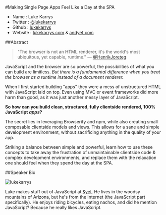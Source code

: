 #Making Single Page Apps Feel Like a Day at the SPA

* Name      : Luke Karrys
* Twitter   : [@lukekarrys][]
* Github    : [lukekarrys][]
* Website   : [lukekarrys.com][] & [andyet.com][]


##Abstract

> "The browser is not an HTML renderer, it's the world's most ubiquitous, yet capable, runtime." — [@HenrikJoreteg](https://blog.andyet.com/2014/01/17/web-has-outgrown-the-browser)

JavaScript and the browser are so powerful, the possibilities of what you can build are limitless. *But there is a fundamental difference when you treat the browser as a runtime instead of a document renderer.*

When I first started building "apps" they were a mess of unstructured HTML with JavaScript laid on top. Even using MVC or event frameworks did more harm than good, as it was just another messy layer of JavaScript.

**So how can you build clean, structured, fully clientside rendered, 100% JavaScript *apps*?**

The secret lies in leveraging Browserify and npm, while also creating small composable clientside models and views. This allows for a sane and simple development environment, without sacrificing anything in the quality of your app. 

Striking a balance between simple and powerful, learn how to use these concepts to take away the frustration of unmaintainable clientside code & complex development environments, and replace them with the relaxation one should feel when they spend the day at the SPA.


##Speaker Bio

![lukekarrys](https://raw.github.com/cascadiajs/2014.cascadiajs.com/master/images/lukekarrys.png)

Luke makes stuff out of JavaScript at [&yet](http://andyet.com). He lives in the woodsy mountains of Arizona, but he's from the Internet (the JavaScript part specifically). He enjoys riding bicycles, eating nachos, and did he mention JavaScript? Because he really likes JavaScript.

[@lukekarrys]:https://twitter.com/lukekarrys
[lukekarrys]:https://github.com/lukekarrys
[lukekarrys.com]:http://lukekarrys.com
[andyet.com]:http://andyet.com/team/luke
